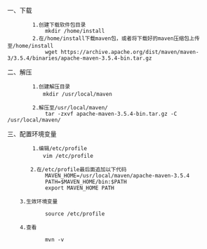 一、下载
```　　
        1.创建下载软件包目录
            mkdir /home/install
        2.在/home/install下载maven包，或者将下载好的maven压缩包上传至/home/install
            wget https://archive.apache.org/dist/maven/maven-3/3.5.4/binaries/apache-maven-3.5.4-bin.tar.gz
```
二、解压
```
        1.创建解压目录
　　        mkdir /usr/local/maven

        2.解压至/usr/local/maven/
            tar -zxvf apache-maven-3.5.4-bin.tar.gz -C /usr/local/maven/
```

三、配置环境变量
```　　    
        1.编辑/etc/profile
　　        vim /etc/profile

　　    2.在/etc/profile最后面追加以下代码
            MAVEN_HOME=/usr/local/maven/apache-maven-3.5.4
            PATH=$MAVEN_HOME/bin:$PATH
            export MAVEN_HOME PATH
```

        3.生效环境变量
```            
            source /etc/profile
```
        4.查看
```　　
            mvn -v
```
　　